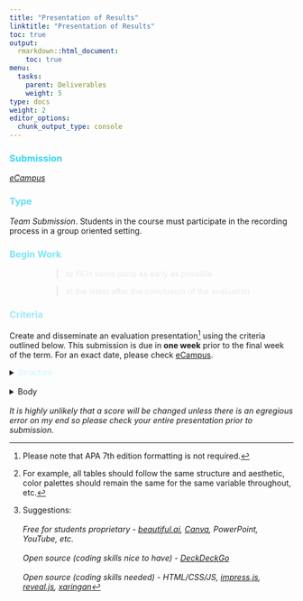```yaml
---
title: "Presentation of Results"
linktitle: "Presentation of Results"
toc: true
output:
  rmarkdown::html_document:
    toc: true
menu:
  tasks:
    parent: Deliverables
    weight: 5
type: docs
weight: 2
editor_options: 
  chunk_output_type: console
---
```


<style>
ul {
    margin-left: 1.5em;
}
</style>



### <span style="color:#35d6ed">Submission</span>
<i>[eCampus](https://ecampus.wvu.edu)</i>

### <span style="color:#65ddef">Type</span>

<i>Team Submission</i>. Students in the course must participate in the recording process in a group oriented setting.

### <span style="color:#7ae5f5">Begin Work</span>

<div style="padding-left: 60px;">

> <span style="color:#eaeaea">to fill in some parts as early as possible</span>

> <span style="color:#eaeaea">at the latest after the conclusion of the evaluation</span> 

</div>

### <span style="color:#97ebf4">Criteria</span>

Create and disseminate an evaluation presentation[^APA] using the criteria outlined below. This submission is due in <b>one week</b> prior to the final week of the term. For an exact date, please check [eCampus](https://ecampus.wvu.edu/). 

<details>

<summary> 
<span style="color:#c9f6ff">Structure</span>
</summary>

1. construct a single presentation that uses a one voice

2. use language appropriate for the class audience and using proper grammar, spelling, and consistency[^consistency] in tone

3. make the product aesthetically pleasing

4. remain consistent in how elements of the evaluation are presented and discussed

5. Use a format of your choice

6. name your file `teamname_presentation.typeoffile`

</details>
<br>
<details>

<summary>
<span style="color:#c9f6ff"><a name="body">Body</a></span>
</summary>

The presentation[^software] must be delivered using an audio/video medium constructed by a software of your choice with equal contributions from each member and is publicly accessible

1. descriptions of the program 

2. a narrative on the entire evaluative process

3. data visualizations

4. instructional materials 

5. specific prompts for the rest of the class to consider. 

</details>
<br>
<i>It is highly unlikely that a score will be changed unless there is an egregious error on my end so please check your entire presentation prior to submission.</i>

[^consistency]: For example, all tables should follow the same structure and aesthetic, color palettes should remain the same for the same variable throughout, etc.

[^APA]: Please note that APA 7th edition formatting is not required.

[^software]: Suggestions:
<br><br>
<i>Free for students proprietary<i> - <a href="https://www.beautiful.ai/education">beautiful.ai</a>, <a href="https://www.canva.com/education/students/">Canva</a>, PowerPoint, YouTube, etc.
<br><br>
<i>Open source (coding skills nice to have)<i> - <a href="https://deckdeckgo.com/en/pricing">DeckDeckGo</a>
<br><br>
<i>Open source (coding skills needed)<i> - HTML/CSS/JS, <a href="https://github.com/impress/impress.js">impress.js</a>, <a href="https://revealjs.com/">reveal.js</a>, <a href="https://github.com/yihui/xaringan">xaringan</a>
